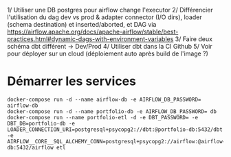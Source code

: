 1/ Utiliser une DB postgres pour airflow change l'executor
2/ Différencier l'utilisation du dag dev vs prod & adapter connector (I/O dirs), loader (schema destination) et inserted/aborted, et DAG via https://airflow.apache.org/docs/apache-airflow/stable/best-practices.html#dynamic-dags-with-environment-variables
3/ Faire deux schéma dbt différent -> Dev/Prod
4/ Utiliser dbt dans la CI Github
5/ Voir pour déployer sur un cloud (déploiement auto après build de l'image ?)

# Démarrer les services
```
docker-compose run -d --name airflow-db -e AIRFLOW_DB_PASSWORD= airflow-db
docker-compose run -d --name portfolio-db -e AIRFLOW_DB_PASSWORD= db
docker-compose run --name portfolio-etl -d -e DBT_PASSWORD= -e DBT_DB=portfolio-db -e LOADER_CONNECTION_URI=postgresql+psycopg2://dbt:@portfolio-db:5432/dbt  -e AIRFLOW__CORE__SQL_ALCHEMY_CONN=postgresql+psycopg2://airflow:@airflow-db:5432/airflow etl

```

